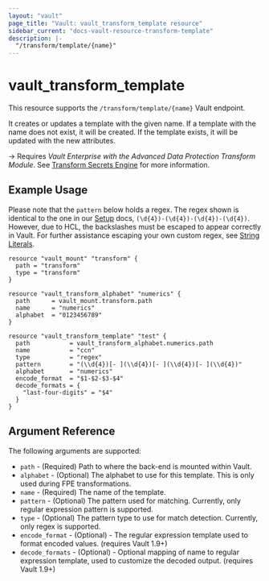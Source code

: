 ```yaml
---
layout: "vault"
page_title: "Vault: vault_transform_template resource"
sidebar_current: "docs-vault-resource-transform-template"
description: |-
  "/transform/template/{name}"
---
```


# vault\_transform\_template

This resource supports the `/transform/template/{name}` Vault endpoint.

It creates or updates a template with the given name. If a template with the name does not exist,
it will be created. If the template exists, it will be updated with the new attributes.

-> Requires _Vault Enterprise with the Advanced Data Protection Transform Module_.
See [Transform Secrets Engine](https://www.vaultproject.io/docs/secrets/transform)
for more information.

## Example Usage

Please note that the `pattern` below holds a regex. The regex shown
is identical to the one in our [Setup](https://www.vaultproject.io/docs/secrets/transform#setup)
docs, `(\d{4})-(\d{4})-(\d{4})-(\d{4})`. However, due to HCL, the
backslashes must be escaped to appear correctly in Vault. For further
assistance escaping your own custom regex, see [String Literals](https://www.terraform.io/docs/configuration/expressions.html#string-literals).

```hcl
resource "vault_mount" "transform" {
  path = "transform"
  type = "transform"
}

resource "vault_transform_alphabet" "numerics" {
  path      = vault_mount.transform.path
  name      = "numerics"
  alphabet  = "0123456789"
}

resource "vault_transform_template" "test" {
  path           = vault_transform_alphabet.numerics.path
  name           = "ccn"
  type           = "regex"
  pattern        = "(\\d{4})[- ](\\d{4})[- ](\\d{4})[- ](\\d{4})"
  alphabet       = "numerics"
  encode_format  = "$1-$2-$3-$4"
  decode_formats = {
    "last-four-digits" = "$4"
  }
}
```

## Argument Reference

The following arguments are supported:

* `path` - (Required) Path to where the back-end is mounted within Vault.
* `alphabet` - (Optional) The alphabet to use for this template. This is only used during FPE transformations.
* `name` - (Required) The name of the template.
* `pattern` - (Optional) The pattern used for matching. Currently, only regular expression pattern is supported.
* `type` - (Optional) The pattern type to use for match detection. Currently, only regex is supported.
* `encode_format` - (Optional) - The regular expression template used to format encoded values.
  (requires Vault 1.9+)
* `decode_formats` - (Optional) - Optional mapping of name to regular expression template, used to customize
  the decoded output. (requires Vault 1.9+)
